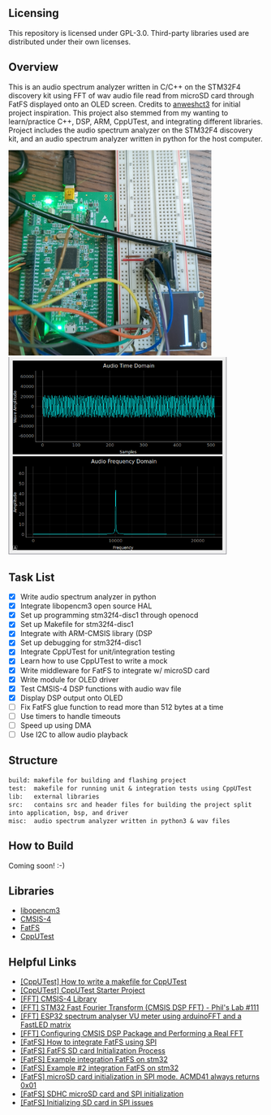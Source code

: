 ## Licensing ##
This repository is licensed under GPL-3.0. Third-party libraries used are distributed under their own licenses.

## Overview ##
This is an audio spectrum analyzer written in C/C++ on the STM32F4 discovery kit using FFT of wav audio file read from microSD card through FatFS displayed onto an OLED screen. Credits to [anweshct3](https://github.com/anweshct3/Audio-Spectrum-Analyzer-STM32) for initial project inspiration. This project also stemmed from my wanting to learn/practice C++, DSP, ARM, CppUTest, and integrating different libraries. Project includes the audio spectrum analyzer on the STM32F4 discovery kit, and an audio spectrum analyzer written in python for the host computer.

<p float="left">
  <img src="https://github.com/ic-27/stm32f4-spectrum-analyzer/blob/master/misc/readme_files/stm32f4_audio_spectrum_analyzer.jpg" width="400"/>
  <img src="https://github.com/ic-27/stm32f4-spectrum-analyzer/blob/master/misc/readme_files/python_audio_spectrum_analyzer.png" width="430"/>
</p>

## Task List ## 
  - [x] Write audio spectrum analyzer in python
  - [x] Integrate libopencm3 open source HAL
  - [x] Set up programming stm32f4-disc1 through openocd
  - [x] Set up Makefile for stm32f4-disc1
  - [x] Integrate with ARM-CMSIS library (DSP
  - [x] Set up debugging for stm32f4-disc1
  - [x] Integrate CppUTest for unit/integration testing
  - [x] Learn how to use CppUTest to write a mock
  - [x] Write middleware for FatFS to integrate w/ microSD card
  - [x] Write module for OLED driver
  - [x] Test CMSIS-4 DSP functions with audio wav file
  - [x] Display DSP output onto OLED
  - [ ] Fix FatFS glue function to read more than 512 bytes at a time
  - [ ] Use timers to handle timeouts
  - [ ] Speed up using DMA
  - [ ] Use I2C to allow audio playback

## Structure ##
```
build: makefile for building and flashing project
test:  makefile for running unit & integration tests using CppUTest
lib:   external libraries
src:   contains src and header files for building the project split into application, bsp, and driver
misc:  audio spectrum analyzer written in python3 & wav files
```

## How to Build ##
Coming soon! :-)

## Libraries ##
* [libopencm3](https://libopencm3.org/)
* [CMSIS-4](https://github.com/ARM-software/CMSIS_4)
* [FatFS](https://github.com/abbrev/fatfs)
* [CppUTest](https://github.com/cpputest/cpputest)

## Helpful Links ##
* [[CppUTest] How to write a makefile for CppUTest](https://matheusmbar.com/bugfree-robot/2019/04/05/makefile-first-test.html)
* [[CppUTest] CppUTest Starter Project](https://github.com/jwgrenning/cpputest-starter-project#run-tests-with-an-installed-tool-chain)
* [[FFT] CMSIS-4 Library](https://github.com/ARM-software/CMSIS_4)
* [[FFT] STM32 Fast Fourier Transform (CMSIS DSP FFT) - Phil's Lab #111](https://www.youtube.com/watch?v=d1KvgOwWvkM)
* [[FFT] ESP32 spectrum analyser VU meter using arduinoFFT and a FastLED matrix](https://www.youtube.com/watch?v=Mgh2WblO5_c)
* [[FFT] Configuring CMSIS DSP Package and Performing a Real FFT](https://gaidi.ca/weblog/configuring-cmsis-dsp-package-and-performing-a-real-fft/)
* [[FatFS] How to integrate FatFS using SPI](http://elm-chan.org/docs/mmc/mmc_e.html)
* [[FatFS] FatFS SD card Initialization Process](http://elm-chan.org/docs/mmc/mmc_e.html)
* [[FatFS] Example integration FatFS on stm32](https://embetronicx.com/tutorials/microcontrollers/stm32/stm32-sd-card-interfacing-with-example/#STM32_SD_Card_Example)
* [[FatFS] Example #2 integration FatFS on stm32](https://os.mbed.com/users/mbed_official/code/SDFileSystem//file/8db0d3b02cec/SDFileSystem.cpp/)
* [[FatFS] microSD card initialization in SPI mode. ACMD41 always returns 0x01](https://stackoverflow.com/questions/47041939/microsd-card-initialization-in-spi-mode-acmd41-always-returns-0x01/47071199#47071199)
* [[FatFS] SDHC microSD card and SPI initialization](https://stackoverflow.com/questions/8080718/sdhc-microsd-card-and-spi-initialization)
* [[FatFS] Initializing SD card in SPI issues](https://stackoverflow.com/questions/2365897/initializing-sd-card-in-spi-issues)
